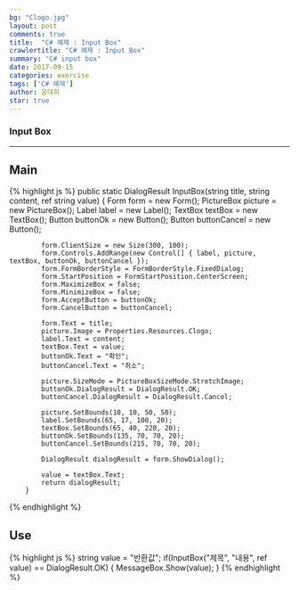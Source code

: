 ```yaml
---
bg: "Clogo.jpg"
layout: post
comments: true
title:  "C# 예제 : Input Box"
crawlertitle: "C# 예제 : Input Box"
summary: "C# input box"
date: 2017-09-15
categories: exercise
tags: ['C# 예제']
author: 윤대희
star: true
---
```


### Input Box  ###
----------

## Main ##

{% highlight js %}
public static DialogResult InputBox(string title, string content, ref string value)
        {
            Form form = new Form();
            PictureBox picture = new PictureBox();
            Label label = new Label();
            TextBox textBox = new TextBox();
            Button buttonOk = new Button();
            Button buttonCancel = new Button();

            form.ClientSize = new Size(300, 100);
            form.Controls.AddRange(new Control[] { label, picture, textBox, buttonOk, buttonCancel });
            form.FormBorderStyle = FormBorderStyle.FixedDialog;
            form.StartPosition = FormStartPosition.CenterScreen;
            form.MaximizeBox = false;
            form.MinimizeBox = false;
            form.AcceptButton = buttonOk;
            form.CancelButton = buttonCancel;
            
            form.Text = title;
            picture.Image = Properties.Resources.Clogo;
            label.Text = content;
            textBox.Text = value;
            buttonOk.Text = "확인";
            buttonCancel.Text = "취소";

            picture.SizeMode = PictureBoxSizeMode.StretchImage;
            buttonOk.DialogResult = DialogResult.OK;
            buttonCancel.DialogResult = DialogResult.Cancel;

            picture.SetBounds(10, 10, 50, 50);
            label.SetBounds(65, 17, 100, 20);
            textBox.SetBounds(65, 40, 220, 20);
            buttonOk.SetBounds(135, 70, 70, 20);
            buttonCancel.SetBounds(215, 70, 70, 20);

            DialogResult dialogResult = form.ShowDialog();

            value = textBox.Text;
            return dialogResult;
        }
{% endhighlight %}


## Use ##
{% highlight js %}
string value = "반환값";
if(InputBox("제목", "내용", ref value) == DialogResult.OK)
{ 
MessageBox.Show(value);
}
{% endhighlight %}
